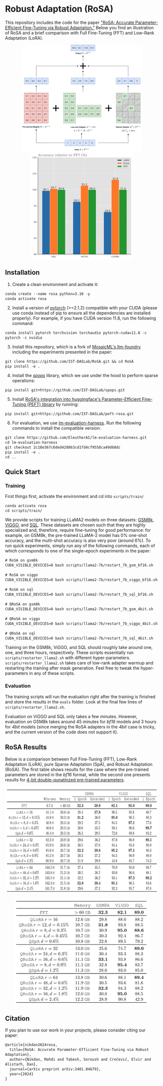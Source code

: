 # Robust Adaptation (RoSA)

This repository includes the code for the paper ["RoSA: Accurate Parameter-Efficient Fine-Tuning via Robust Adaptation."](https://arxiv.org/abs/2401.04679) Below you find an illustration of RoSA and a brief comparison with Full Fine-Tuning (FFT) and Low-Rank Adaptation (LoRA).

<p float="left" align="middle">
  <img src="./figs/rosa-illus.png" height="350" />
  <img src="./figs/rosa-bar.png" height="350" /> 
</p>


## Installation
1. Create a clean environment and activate it:
```
conda create --name rosa python=3.10 -y
conda activate rosa
```

2. Install a version of [pytorch](https://pytorch.org/) (>=2.1.2) compatible with your CUDA (please use conda instead of pip to ensure all the dependencies are installed properly). For example, if you have CUDA version 11.8, run the following command:
```
conda install pytorch torchvision torchaudio pytorch-cuda=11.8 -c pytorch -c nvidia
```

3. Install this repository, which is a fork of [MosaicML's llm-foundry](https://github.com/mosaicml/llm-foundry) including the experiments presented in the paper:
```
git clone https://github.com/IST-DASLab/RoSA.git && cd RoSA
pip install -e .
```

4. Install the [*spops*](https://github.com/IST-DASLab/spops) library, which we use under the hood to perform sparse operations: 
```
pip install git+https://github.com/IST-DASLab/spops.git
```

5. Install [RoSA's integration into huggingface's Parameter-Efficient Fine-Tuning (PEFT) library](https://github.com/IST-DASLab/peft-rosa) by running:
```
pip install git+https://github.com/IST-DASLab/peft-rosa.git
```

6. For evaluation, we use [lm-evaluation-harness](https://github.com/EleutherAI/lm-evaluation-harness). Run the following commands to install the compatible version:
```
git clone https://github.com/EleutherAI/lm-evaluation-harness.git
cd lm-evaluation-harness
git checkout 2c18e367c6ded428863cd1fd4cf9558ca49d68dc
pip install -e .
cd ..
```

## Quick Start
### Training
First things first, activate the environment and cd into `scripts/train/`
```
conda activate rosa
cd scripts/train/
```

We provide scripts for training LLaMA2 models on three datasets: [GSM8k](https://github.com/openai/grade-school-math), [ViGGO](https://huggingface.co/datasets/GEM/viggo), and [SQL](https://arxiv.org/abs/1709.00103). These datasets are chosen such that they are highly specialized and, therefore, require fine-tuning for good performance: for example, on GSM8k, the pre-trained LLaMA-2 model has 0% one-shot accuracy, and the multi-shot accuracy is also very poor (around 6%). To run quick experiments, simply run any of the following commands, each of which corresponds to one of the single-epoch experiments in the paper:

```
# RoSA on gsm8k
CUDA_VISIBLE_DEVICES=0 bash scripts/llama2-7b/restart_7b_gsm_bf16.sh

# RoSA on viggo
CUDA_VISIBLE_DEVICES=0 bash scripts/llama2-7b/restart_7b_viggo_bf16.sh

# RoSA on sql
CUDA_VISIBLE_DEVICES=0 bash scripts/llama2-7b/restart_7b_sql_bf16.sh

# QRoSA on gsm8k
CUDA_VISIBLE_DEVICES=0 bash scripts/llama2-7b/restart_7b_gsm_4bit.sh

# QRoSA on viggo
CUDA_VISIBLE_DEVICES=0 bash scripts/llama2-7b/restart_7b_viggo_4bit.sh

# QRoSA on sql
CUDA_VISIBLE_DEVICES=0 bash scripts/llama2-7b/restart_7b_sql_4bit.sh
```

Training on the GSM8k, ViGGO, and SQL should roughly take around one, one, and three hours, respectively. These scripts essentially run `scripts/restarter_llama2.sh` with different hyper-parameters. `scripts/restarter_llama2.sh` takes care of low-rank adapter warmup and restarting the training after mask generation. Feel free to tweak the hyper-parameters in any of these scripts.

### Evaluation
The training scripts will run the evaluation right after the training is finished and store the results in the `evals` folder. Look at the final few lines of `scripts/restarter_llama2.sh`.

Evaluation on ViGGO and SQL only takes a few minutes. However, evaluation on GSM8k takes around 45 minutes for *bf16* models and 3 hours for *4bit* models (since merging the RoSA adapters in the *4bit* case is tricky, and the current version of the code does not support it).

## RoSA Results
Below is a comparison between Full Fine-Tuning (FFT), Low-Rank Adaptation (LoRA), pure Sparse Adaptation (SpA), and Robust Adaptation (RoSA). The first table shows results for the case where the pre-trained parameters are stored in the *bf16* format, while the second one presents results for [4-bit double-qunatinzed pre-trained parameters](https://arxiv.org/abs/2305.14314).

<p align="center">
<img src="./figs/rosa_results.png" alt="Summary of RoSA results" height="350" width="auto"/>
</p>

<p align="center">
<img src="./figs/qrosa_results.png" alt="Summary of QRoSA results" height="350" width="auto"/>
</p>


## Citation
If you plan to use our work in your projects, please consider citing our paper:

```
@article{nikdan2024rosa,
  title={RoSA: Accurate Parameter-Efficient Fine-Tuning via Robust Adaptation},
  author={Nikdan, Mahdi and Tabesh, Soroush and Crnčević, Elvir and Alistarh, Dan},
  journal={arXiv preprint arXiv:2401.04679},
  year={2024}
}
```
